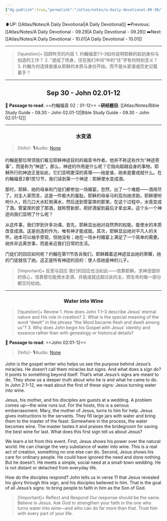```yaml
---
{"dg-publish":true,"permalink":"/atlas/notes/a-daily-devotional-09-30/"}
---
```


 ⬆️UP: [[Atlas/Notes/A Daily Devotional\|A Daily Devotional]]
⬅️Previous: [[Atlas/Notes/A Daily Devotional - 09.29\|A Daily Devotional - 09.29]]
➡️Next: [[Atlas/Notes/A Daily Devotional - 10.01\|A Daily Devotional - 10.01]]

---

> [!question]+ 回顾昨天的内容
> 1.⁠ ⁠约翰福音1:1–3如何说明耶稣的起初身份与创造的工作？
2.⁠ ⁠“道成了肉身，住在我们中间”中的“住”字有何特别含义？
3.⁠ ⁠约翰为何选择直接从耶稣的本质与身份开始，而不是从家谱或历史记载着手？

---
## <center>Sep  30 - John 02.01-12</center>

📖 **Passage to read**: ==约翰福音 02：01-12==
⭐**研经题目**: [[Atlas/Notes/Bible Study Guide - 09.30 - John 02.01-12\|Bible Study Guide - 09.30 - John 02.01-12]]

---
### <center>水变酒</center>

> [!info]- 🎙️Audio: [None]()


约翰是那位带领我们看见耶稣神迹目的的福音书作者。他并不称这些作为“神迹奇事”，而是称为“神迹”。那么，神迹的作用是什么呢？它指向超越自身的事物。耶稣所行的神迹正是如此，它们显明更深的真理——祂是谁，祂来是要成就什么。在约翰福音2章1至12节，我们读到第一个神迹：耶稣使水变成酒。

那时，耶稣、祂的母亲和门徒们都参加一场婚宴。忽然，出了一个难题——酒用尽了。对主人家而言，这是一件极大的羞耻。耶稣的母亲马利亚向祂求助。耶稣便吩咐仆人，将几口大水缸倒满水，然后送到管宴席的那里。在这个过程中，水竟变成了酒。管宴席的尝了那酒，就称赞新郎，把好酒留到最后才拿出来。这个头一个神迹向我们显明了什么呢？

从这件事，我们学到许多功课。首先，耶稣显出祂对自然界的权能，能使水的本质改变成酒。这是创造的作为，唯有神才能成就。其次，耶稣显出祂对平凡人的关怀。祂本可以袖手旁观，但祂没有；祂在一场乡村婚宴上满足了一个简单的需要。祂并非远离世事，而是亲近我们日常的生活。

门徒们的回应如何呢？约翰在第11节告诉我们，耶稣藉着这神迹显出祂的荣耀，祂的门徒就信了祂。这正是所有神迹的目的：使人信祂是神的儿子。

> [!important]+ 反思与回应
我们的回应也当如此——信靠耶稣。求神坚固你的信心，信靠那位能使水变酒、并能成就远超过此的主，把生命的每一部分都交托给祂。



---
### <center>Water into Wine</center>

> [!question]+ Review
> 1.⁠ ⁠How does John 1:1–3 describe Jesus’ eternal nature and His role in creation?
2.⁠ ⁠What is the special meaning of the word “dwelt” in the phrase “the Word became flesh and dwelt among us”?
3.⁠ ⁠Why does John begin his Gospel with Jesus’ identity and essence rather than with genealogy or historical details?

📖 **Passage to read**: ==John 02:01-12==

> [!info]- 🎙️Audio: [None]()  

John is the gospel writer who helps us see the purpose behind Jesus’s miracles. He doesn’t call them miracles but signs. And what does a sign do? It points to something beyond itself. That’s what Jesus’s signs are meant to do. They show us a deeper truth about who he is and what he came to do. In John 2:1–12, we read about the first of these signs: Jesus turning water into wine.

Jesus, his mother, and his disciples are guests at a wedding. A problem comes up—the wine runs out. For the hosts, this is a serious embarrassment. Mary, the mother of Jesus, turns to him for help. Jesus gives instructions to the servants. They fill large jars with water and bring them to the master of the feast. Somewhere in the process, the water becomes wine. The master tastes it and praises the bridegroom for saving the best wine for last. What does this first sign tell us about Jesus?

We learn a lot from this event. First, Jesus shows his power over the natural world. He can change the very substance of water into wine. This is a real act of creation, something no one else can do. Second, Jesus shows his care for ordinary people. He could have ignored the need and done nothing. But he doesn’t. He meets a simple, social need at a small-town wedding. He is not distant or detached from everyday life.

How do the disciples respond? John tells us in verse 11 that Jesus revealed his glory through this sign, and his disciples believed in him. That is the goal of all Jesus’s signs: to bring people to faith in him as the Son of God.

> [!important]+ Reflect and Respond
Our response should be the same. Believe in Jesus. Ask God to strengthen your faith in the one who turns water into wine—and who can do far more than that. Trust him with every part of your life.

